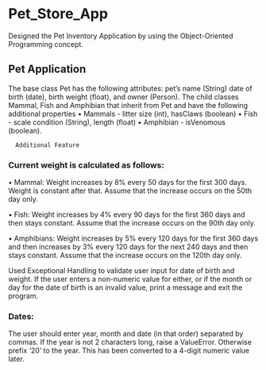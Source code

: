 # Pet_Store_App
Designed the Pet Inventory Application by using the Object-Oriented Programming concept.
## Pet Application
The base class Pet has the following attributes:
pet’s name (String)
date of birth (date), 
birth weight (float), and 
owner (Person). 
The child classes Mammal, Fish and Amphibian that inherit from Pet and have the following additional properties 
•	Mammals - litter size (int), hasClaws (boolean)
•	Fish - scale condition (String), length (float)
•	Amphibian - isVenomous (boolean). 

      Additional Feature
### Current weight is calculated as follows:

•	Mammal: Weight increases by 8% every 50 days for the first 300 days. Weight is constant after that. Assume that the increase occurs on the 50th day only.

•	Fish:  Weight increases by 4% every 90 days for the first 360 days and then stays constant. Assume that the increase occurs on the 90th day only. 

•	Amphibians: Weight increases by 5% every 120 days for the first 360 days and then increases by 3% every 120 days for the next 240 days and then stays constant. Assume that the increase occurs on the 120th day only.

Used Exceptional Handling to validate user input for date of birth and weight.  If the user enters a non-numeric value for either, or if the month or day for the date of birth is an invalid value, print a message and exit the program.
### Dates: 
The user should enter year, month and date (in that order) separated by commas.  If the year is not 2 characters long, raise a ValueError.  Otherwise prefix ‘20’ to the year.  This has been converted to a 4-digit numeric value later. 

